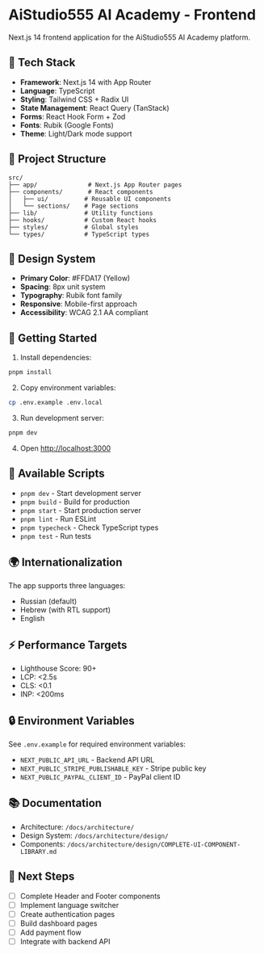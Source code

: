 # AiStudio555 AI Academy - Frontend

Next.js 14 frontend application for the AiStudio555 AI Academy platform.

## 🚀 Tech Stack

- **Framework**: Next.js 14 with App Router
- **Language**: TypeScript
- **Styling**: Tailwind CSS + Radix UI
- **State Management**: React Query (TanStack)
- **Forms**: React Hook Form + Zod
- **Fonts**: Rubik (Google Fonts)
- **Theme**: Light/Dark mode support

## 📁 Project Structure

```
src/
├── app/              # Next.js App Router pages
├── components/       # React components
│   ├── ui/          # Reusable UI components
│   └── sections/    # Page sections
├── lib/             # Utility functions
├── hooks/           # Custom React hooks
├── styles/          # Global styles
└── types/           # TypeScript types
```

## 🎨 Design System

- **Primary Color**: #FFDA17 (Yellow)
- **Spacing**: 8px unit system
- **Typography**: Rubik font family
- **Responsive**: Mobile-first approach
- **Accessibility**: WCAG 2.1 AA compliant

## 🚦 Getting Started

1. Install dependencies:
```bash
pnpm install
```

2. Copy environment variables:
```bash
cp .env.example .env.local
```

3. Run development server:
```bash
pnpm dev
```

4. Open [http://localhost:3000](http://localhost:3000)

## 📝 Available Scripts

- `pnpm dev` - Start development server
- `pnpm build` - Build for production
- `pnpm start` - Start production server
- `pnpm lint` - Run ESLint
- `pnpm typecheck` - Check TypeScript types
- `pnpm test` - Run tests

## 🌍 Internationalization

The app supports three languages:
- Russian (default)
- Hebrew (with RTL support)
- English

## ⚡ Performance Targets

- Lighthouse Score: 90+
- LCP: <2.5s
- CLS: <0.1
- INP: <200ms

## 🔒 Environment Variables

See `.env.example` for required environment variables:
- `NEXT_PUBLIC_API_URL` - Backend API URL
- `NEXT_PUBLIC_STRIPE_PUBLISHABLE_KEY` - Stripe public key
- `NEXT_PUBLIC_PAYPAL_CLIENT_ID` - PayPal client ID

## 📚 Documentation

- Architecture: `/docs/architecture/`
- Design System: `/docs/architecture/design/`
- Components: `/docs/architecture/design/COMPLETE-UI-COMPONENT-LIBRARY.md`

## 🔄 Next Steps

- [ ] Complete Header and Footer components
- [ ] Implement language switcher
- [ ] Create authentication pages
- [ ] Build dashboard pages
- [ ] Add payment flow
- [ ] Integrate with backend API
